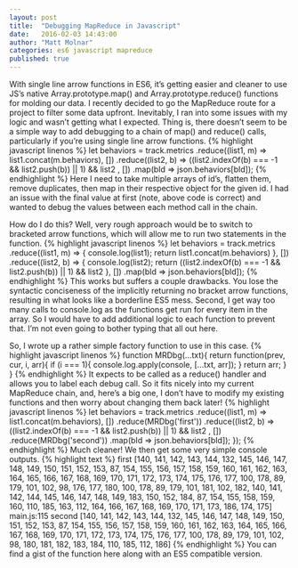 ```yaml
---
layout: post
title:  "Debugging MapReduce in Javascript"
date:   2016-02-03 14:43:00
author: "Matt Molnar"
categories: es6 javascript mapreduce
published: true
---
```


With single line arrow functions in ES6, it’s getting easier and cleaner to use JS’s native Array.prototype.map() and Array.prototype.reduce() functions for molding our data. I recently decided to go the MapReduce route for a project to filter some data upfront. Inevitably, I ran into some issues with my logic and wasn’t getting what I expected. Thing is, there doesn’t seem to be a simple way to add debugging to a chain of map() and reduce() calls, particularly if you’re using single line arrow functions.
{% highlight javascript linenos %}
let behaviors = track.metrics
  .reduce((list1, m) => list1.concat(m.behaviors), [])
  .reduce((list2, b) =>
    ((list2.indexOf(b) === -1 && list2.push(b)) || 1) && list2
  , [])
  .map(bId => json.behaviors[bId]);
{% endhighlight %}
Here I need to take multiple arrays of id’s, flatten them, remove duplicates, then map in their respective object for the given id. I had an issue with the final value at first (note, above code is correct) and wanted to debug the values between each method call in the chain.

How do I do this? Well, very rough approach would be to switch to bracketed arrow functions, which will allow me to run two statements in the function.
{% highlight javascript linenos %}
let behaviors = track.metrics
  .reduce((list1, m) => {
    console.log(list1);
    return list1.concat(m.behaviors)
  }, [])
  .reduce((list2, b) => {
    console.log(list2);
    return ((list2.indexOf(b) === -1 && list2.push(b)) || 1) && list2
  }, [])
  .map(bId => json.behaviors[bId]);
{% endhighlight %}
This works but suffers a couple drawbacks. You lose the syntactic conciseness of the implicitly returning no bracket arrow functions, resulting in what looks like a borderline ES5 mess. Second, I get way too many calls to console.log as the functions get run for every item in the array. So I would have to add additional logic to each function to prevent that. I’m not even going to bother typing that all out here.

So, I wrote up a rather simple factory function to use in this case. 
{% highlight javascript linenos %}
function MRDbg(...txt){
  return function(prev, cur, i, arr){
    if (i === 1){
      console.log.apply(console, [...txt, arr]);
    }
    return arr;
  }
}
{% endhighlight %}
It expects to be called as a reduce() handler and allows you to label each debug call. So it fits nicely into my current MapReduce chain, and, here’s a big one, I don’t have to modify my existing functions and then worry about changing them back later!
{% highlight javascript linenos %}
let behaviors = track.metrics
  .reduce((list1, m) => list1.concat(m.behaviors), [])
  .reduce(MRDbg('first'))
  .reduce((list2, b) =>
    ((list2.indexOf(b) === -1 && list2.push(b)) || 1) && list2
  , [])
  .reduce(MRDbg('second'))
  .map(bId => json.behaviors[bId]);
});
{% endhighlight %}
Much cleaner! We then get some very simple console outputs.
{% highlight text %}
first [140, 141, 142, 143, 144, 132, 145, 146, 147, 148, 149, 150, 151, 152, 153, 87, 154, 155, 156, 157, 158, 159, 160, 161, 162, 163, 164, 165, 166, 167, 168, 169, 170, 171, 172, 173, 174, 175, 176, 177, 100, 178, 89, 179, 101, 102, 98, 176, 177, 180, 100, 178, 89, 179, 101, 181, 102, 182, 140, 141, 142, 144, 145, 146, 147, 148, 149, 183, 150, 152, 184, 87, 154, 155, 158, 159, 160, 110, 185, 163, 112, 164, 166, 167, 168, 169, 170, 171, 173, 186, 174, 175]
main.js:115 
second [140, 141, 142, 143, 144, 132, 145, 146, 147, 148, 149, 150, 151, 152, 153, 87, 154, 155, 156, 157, 158, 159, 160, 161, 162, 163, 164, 165, 166, 167, 168, 169, 170, 171, 172, 173, 174, 175, 176, 177, 100, 178, 89, 179, 101, 102, 98, 180, 181, 182, 183, 184, 110, 185, 112, 186]
{% endhighlight %}
You can find a gist of the function here along with an ES5 compatible version.
